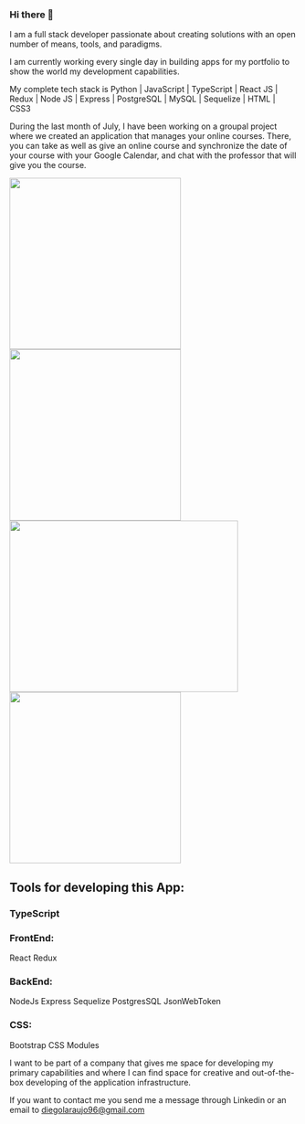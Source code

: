 ### Hi there 👋

I am a full stack developer passionate about creating solutions with an open number of means, tools, and paradigms. 

I am currently working every single day in building apps for my portfolio to show the world my development capabilities.

My complete tech stack is Python | JavaScript | TypeScript | React JS | Redux | Node JS | Express | PostgreSQL | MySQL | Sequelize | HTML | CSS3

During the last month of July, I have been working on a groupal project where we created an application that manages your online courses. There, you can take as well as give an online course and synchronize the date of your course with your Google Calendar, and chat with the professor that will give you the course.
<div display="flex">
  <img height="300" src="https://user-images.githubusercontent.com/77455764/128238408-29905b72-31cb-481a-aa88-b9daefb1d862.png" />
  <img height="300" src="https://user-images.githubusercontent.com/77455764/128238445-92808dd3-4fc0-4ab9-b9d9-cb10d3336b11.png" />
  <img height="300" width="400" src="https://user-images.githubusercontent.com/77455764/128238490-3b6a3d88-bc04-4172-a42a-724c6fb819ae.png" />
  <img height="300" src="https://user-images.githubusercontent.com/77455764/128238464-51bfe35e-c2c6-498e-9559-8c793b8a53c6.png" />
</div>

## Tools for developing this App:

### TypeScript

### FrontEnd:
React
Redux

### BackEnd:
NodeJs
Express
Sequelize
PostgresSQL
JsonWebToken

### CSS:
Bootstrap
CSS Modules

I want to be part of a company that gives me space for developing my primary capabilities and where I can find space for creative and out-of-the-box developing of the application infrastructure.

If you want to contact me you send me a message through Linkedin or an email to diegolaraujo96@gmail.com

<!--
**DiegoAraujoJS/DiegoAraujoJS** is a ✨ _special_ ✨ repository because its `README.md` (this file) appears on your GitHub profile.

Here are some ideas to get you started:

- 🔭 I’m currently working on ...
- 🌱 I’m currently learning ...
- 👯 I’m looking to collaborate on ...
- 🤔 I’m looking for help with ...
- 💬 Ask me about ...
- 📫 How to reach me: ...
- 😄 Pronouns: ...
- ⚡ Fun fact: ...
-->
